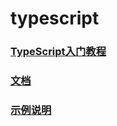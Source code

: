 # typescript
### [TypeScript入门教程](https://ts.xcatliu.com/)
### [文档](https://www.tslang.cn/docs/home.html)
### [示例说明](https://github.com/btea/ts_react_demo_20181207)